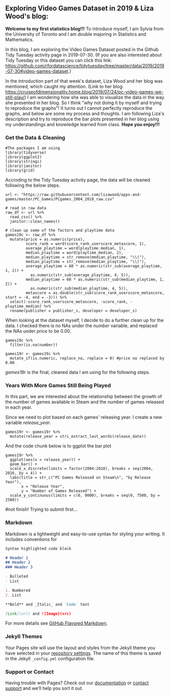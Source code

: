 ## Exploring Video Games Dataset in 2019 & Liza Wood's blog:

**Welcome to my first statistics blog!!!** To introduce myself, I am Sylvia from the University of Toronto and I am double majoring in Statistics and Mathematics. 

In this blog, I am exploring the Video Games Dataset posted in the Github Tidy Tuesday activity page in 2019-07-30. (If you are also interested about Tidy Tuesday or this dataset you can click this link: https://github.com/rfordatascience/tidytuesday/tree/master/data/2019/2019-07-30#video-games-dataset.)

In the introduction part of that week's dataset, Liza Wood and her blog was mentioned, which caught my attention. (Link to her blog: https://cruiseofdimensionality.home.blog/2019/07/24/pc-video-games-we-still-play/) 
I am wondering how she was able to visualize the data in the way she presented in her blog. So I think "why not doing it by myself and trying to reproduce the graphs"! It turns out I cannot perfectly reproduce the graphs, and below are some my process and thoughts. I am following Liza's description and try to reproduce the bar plots presented in her blog using my understandings and knowledge learned from class.
**Hope you enjoy!!!**

### Get the Data & Cleaning

```{r}
#The packages I am using
library(tidyverse)
library(ggplot2)
library(stringi)
library(janitor)
library(grid)
```
Accroding to the Tidy Tuesday activity page, the data will be cleaned following the below steps.
```{r}
url <- "https://raw.githubusercontent.com/lizawood/apps-and-games/master/PC_Games/PCgames_2004_2018_raw.csv"

# read in raw data
raw_df <- url %>% 
  read_csv() %>% 
  janitor::clean_names() 

# clean up some of the factors and playtime data
games19c <- raw_df %>% 
  mutate(price = as.numeric(price),
         score_rank = word(score_rank_userscore_metascore, 1),
         average_playtime = word(playtime_median, 1),
         median_playtime = word(playtime_median, 2),
         median_playtime = str_remove(median_playtime, "\\("),
         median_playtime = str_remove(median_playtime, "\\)"),
         average_playtime = 60 * as.numeric(str_sub(average_playtime, 1, 2)) +
           as.numeric(str_sub(average_playtime, 4, 5)),
         median_playtime = 60 * as.numeric(str_sub(median_playtime, 1, 2)) +
           as.numeric(str_sub(median_playtime, 4, 5)),
         metascore = as.double(str_sub(score_rank_userscore_metascore, start = -4, end = -3))) %>% 
  select(-score_rank_userscore_metascore, -score_rank, -playtime_median) %>% 
  rename(publisher = publisher_s, developer = developer_s)
```
When looking at the dataset myself, I decide to do a further clean up for the data. I checked there is no NAs under the _number_ variable, and replaced the NAs under _price_ to be 0.00. 
```
games19c %>%
  filter(is.na(number))

games19r <- games19c %>%
  mutate_if(is.numeric, replace_na, replace = 0) #price na replaced by 0.00
```
_games19r_ is the final, cleaned data I am using for the following steps.  

### Years With More Games Still Being Played 

In this part, we are interested about the relationship between the growth of the number of games available in Steam and the number of games released in each year. 

Since we need to plot based on each games' releasing year. I create a new variable _release_year_.

```{r}
games19r <- games19r %>%
  mutate(release_year = stri_extract_last_words(release_date))
```
And the code chunk below is to ggplot the bar plot
```
games19r %>%
  ggplot(aes(x = release_year)) +
  geom_bar() +
  scale_x_discrete(limits = factor(2004:2018), breaks = seq(2004, 2016, by = 4)) +
  labs(title = str_c("PC Games Released on Steam\n", "by Release Year"),
       x = "Release Year",
       y = "Number of Games Released") +
  scale_y_continuous(limits = c(0, 9000), breaks = seq(0, 7500, by = 2500))
```
#not finish! Trying to submit first...







### Markdown

Markdown is a lightweight and easy-to-use syntax for styling your writing. It includes conventions for

```markdown
Syntax highlighted code block

# Header 1
## Header 2
### Header 3

- Bulleted
- List

1. Numbered
2. List

**Bold** and _Italic_ and `Code` text

[Link](url) and ![Image](src)
```

For more details see [GitHub Flavored Markdown](https://guides.github.com/features/mastering-markdown/).

### Jekyll Themes

Your Pages site will use the layout and styles from the Jekyll theme you have selected in your [repository settings](https://github.com/sylviayu016/sylvia.sta303.blog/settings). The name of this theme is saved in the Jekyll `_config.yml` configuration file.

### Support or Contact

Having trouble with Pages? Check out our [documentation](https://docs.github.com/categories/github-pages-basics/) or [contact support](https://support.github.com/contact) and we’ll help you sort it out.
